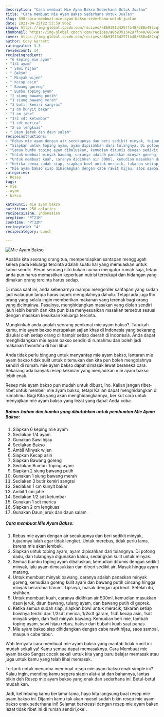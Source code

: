 ```yaml
---
description: "Cara membuat Mie Ayam Bakso Sederhana Untuk Jualan"
title: "Cara membuat Mie Ayam Bakso Sederhana Untuk Jualan"
slug: 898-cara-membuat-mie-ayam-bakso-sederhana-untuk-jualan
date: 2021-04-25T22:52:59.966Z
image: https://img-global.cpcdn.com/recipes/a8b939134297fb48/680x482cq70/mie-ayam-bakso-foto-resep-utama.jpg
thumbnail: https://img-global.cpcdn.com/recipes/a8b939134297fb48/680x482cq70/mie-ayam-bakso-foto-resep-utama.jpg
cover: https://img-global.cpcdn.com/recipes/a8b939134297fb48/680x482cq70/mie-ayam-bakso-foto-resep-utama.jpg
author: Cory Garrett
ratingvalue: 3.3
reviewcount: 14
recipeingredient:
- "6 keping mie ayam"
- "1/4 ayam"
- " Sawi hijau"
- " Bakso"
- " Minyak wijen"
- " Kecap asin"
- " Bawang goreng"
- " Bumbu Toping ayam"
- "2 siung bawang putih"
- "1 siung bawang merah"
- "3 butir kemiri sangrai"
- "1 cm kunyit bakar"
- "1 cm jahe"
- "1/2 sdt ketumbar"
- "1 sdt merica"
- "2 cm lengkuas"
- " Daun jeruk dan daun salam"
recipeinstructions:
- "Rebus mie ayam dengan air secukupnya dan beri sedikit minyak, tujuannya ialah agar tidak lengket. Untuk merebus, tidak perlu lama, karena mie akan lembek."
- "Siapkan untuk toping ayam, ayam dipisahkan dari tulangnya. Di potong dadu, dan tulangnya digunakan kaldu, sedangkan kulit untuk minyak."
- "Semua bumbu toping ayam dihaluskan, kemudian ditumis dengan sedikit minyak, lalu ayam dimasukkan dan diberi sedikit air. Masak hingga ayam matang."
- "Untuk membuat minyak bawang, caranya adalah panaskan minyak goreng, kemudian goreng kulit ayam dan bawang putih cincang hingga minyak beraroma harum. Tipsnya, masak dengan api kecil. Setelah itu, sisihkan."
- "Untuk membuat kuah, caranya didihkan air 500ml, kemudian masukkan daun jeruk, daun bawang, tulang ayam, dan bawang putih di geprek."
- "Ketika semua sudah siap, siapkan bowl untuk meracik, takaran setiap bowlnya terdiri dari 1/2sdt merica, 1/2sdt garam, 1sdt kecap asin, 1sdt minyak wijen, dan 1sdt minyak bawang. Kemudian beri mie, tambah toping ayam, sawi hijau rebus, bakso dan bubuhi kuah saat panas."
- "Mie ayam bakso siap dihidangkan dengan cabe rawit hijau, saos sambal, maupun cabe tabur."
categories:
- Resep
tags:
- mie
- ayam
- bakso

katakunci: mie ayam bakso 
nutrition: 258 calories
recipecuisine: Indonesian
preptime: "PT21M"
cooktime: "PT32M"
recipeyield: "4"
recipecategory: Lunch

---
```



![Mie Ayam Bakso](https://img-global.cpcdn.com/recipes/a8b939134297fb48/680x482cq70/mie-ayam-bakso-foto-resep-utama.jpg)

Apabila kita seorang orang tua, mempersiapkan santapan menggugah selera pada keluarga tercinta adalah suatu hal yang memuaskan untuk kamu sendiri. Peran seorang istri bukan cuman mengatur rumah saja, tetapi anda pun harus memastikan keperluan nutrisi tercukupi dan hidangan yang dimakan orang tercinta harus sedap.

Di masa  saat ini, anda sebenarnya mampu mengorder santapan yang sudah jadi walaupun tanpa harus capek mengolahnya dahulu. Tetapi ada juga lho orang yang selalu ingin memberikan makanan yang terenak bagi orang yang dicintainya. Pasalnya, menghidangkan masakan yang diolah sendiri jauh lebih bersih dan kita pun bisa menyesuaikan masakan tersebut sesuai dengan masakan kesukaan keluarga tercinta. 



Mungkinkah anda adalah seorang penikmat mie ayam bakso?. Tahukah kamu, mie ayam bakso merupakan sajian khas di Indonesia yang sekarang disukai oleh setiap orang di hampir setiap daerah di Indonesia. Anda dapat menghidangkan mie ayam bakso sendiri di rumahmu dan boleh jadi makanan favoritmu di hari libur.

Anda tidak perlu bingung untuk menyantap mie ayam bakso, lantaran mie ayam bakso tidak sulit untuk ditemukan dan kita pun boleh mengolahnya sendiri di rumah. mie ayam bakso dapat dimasak lewat beraneka cara. Sekarang ada banyak resep kekinian yang menjadikan mie ayam bakso lebih enak.

Resep mie ayam bakso pun mudah untuk dibuat, lho. Kalian jangan ribet-ribet untuk membeli mie ayam bakso, tetapi Kalian dapat menghidangkan di rumahmu. Bagi Kita yang akan menghidangkannya, berikut cara untuk menyajikan mie ayam bakso yang lezat yang dapat Anda coba.

<!--inarticleads1-->

##### Bahan-bahan dan bumbu yang dibutuhkan untuk pembuatan Mie Ayam Bakso:

1. Siapkan 6 keping mie ayam
1. Sediakan 1/4 ayam
1. Gunakan  Sawi hijau
1. Sediakan  Bakso
1. Ambil  Minyak wijen
1. Siapkan  Kecap asin
1. Siapkan  Bawang goreng
1. Sediakan  Bumbu Toping ayam
1. Siapkan 2 siung bawang putih
1. Gunakan 1 siung bawang merah
1. Sediakan 3 butir kemiri sangrai
1. Sediakan 1 cm kunyit bakar
1. Ambil 1 cm jahe
1. Sediakan 1/2 sdt ketumbar
1. Gunakan 1 sdt merica
1. Siapkan 2 cm lengkuas
1. Gunakan  Daun jeruk dan daun salam




<!--inarticleads2-->

##### Cara membuat Mie Ayam Bakso:

1. Rebus mie ayam dengan air secukupnya dan beri sedikit minyak, tujuannya ialah agar tidak lengket. Untuk merebus, tidak perlu lama, karena mie akan lembek.
1. Siapkan untuk toping ayam, ayam dipisahkan dari tulangnya. Di potong dadu, dan tulangnya digunakan kaldu, sedangkan kulit untuk minyak.
1. Semua bumbu toping ayam dihaluskan, kemudian ditumis dengan sedikit minyak, lalu ayam dimasukkan dan diberi sedikit air. Masak hingga ayam matang.
1. Untuk membuat minyak bawang, caranya adalah panaskan minyak goreng, kemudian goreng kulit ayam dan bawang putih cincang hingga minyak beraroma harum. Tipsnya, masak dengan api kecil. Setelah itu, sisihkan.
1. Untuk membuat kuah, caranya didihkan air 500ml, kemudian masukkan daun jeruk, daun bawang, tulang ayam, dan bawang putih di geprek.
1. Ketika semua sudah siap, siapkan bowl untuk meracik, takaran setiap bowlnya terdiri dari 1/2sdt merica, 1/2sdt garam, 1sdt kecap asin, 1sdt minyak wijen, dan 1sdt minyak bawang. Kemudian beri mie, tambah toping ayam, sawi hijau rebus, bakso dan bubuhi kuah saat panas.
1. Mie ayam bakso siap dihidangkan dengan cabe rawit hijau, saos sambal, maupun cabe tabur.




Wah ternyata cara membuat mie ayam bakso yang mantab tidak rumit ini mudah sekali ya! Kamu semua dapat memasaknya. Cara Membuat mie ayam bakso Sangat cocok sekali untuk kita yang baru belajar memasak atau juga untuk kamu yang telah lihai memasak.

Tertarik untuk mencoba membuat resep mie ayam bakso enak simple ini? Kalau ingin, mending kamu segera siapin alat-alat dan bahannya, lantas bikin deh Resep mie ayam bakso yang enak dan sederhana ini. Betul-betul mudah kan. 

Jadi, ketimbang kamu berlama-lama, hayo kita langsung buat resep mie ayam bakso ini. Dijamin kamu tak akan nyesel sudah bikin resep mie ayam bakso enak sederhana ini! Selamat berkreasi dengan resep mie ayam bakso lezat tidak ribet ini di rumah sendiri,oke!.


